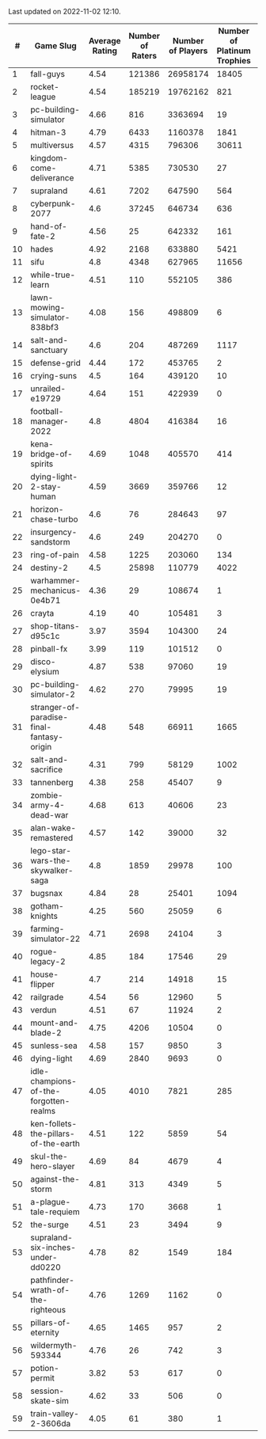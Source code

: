 Last updated on 2022-11-02 12:10.


|#|Game Slug|Average Rating|Number of Raters|Number of Players|Number of Platinum Trophies|Max Rarity (%)|
|---|---|---|---|---|---|---|
|1|fall-guys|4.54|121386|26958174|18405|3|
|2|rocket-league|4.54|185219|19762162|821|75|
|3|pc-building-simulator|4.66|816|3363694|19|48|
|4|hitman-3|4.79|6433|1160378|1841|48|
|5|multiversus|4.57|4315|796306|30611|79|
|6|kingdom-come-deliverance|4.71|5385|730530|27|30|
|7|supraland|4.61|7202|647590|564|99|
|8|cyberpunk-2077|4.6|37245|646734|636|61|
|9|hand-of-fate-2|4.56|25|642332|161|72|
|10|hades|4.92|2168|633880|5421|89|
|11|sifu|4.8|4348|627965|11656|96|
|12|while-true-learn|4.51|110|552105|386|93|
|13|lawn-mowing-simulator-838bf3|4.08|156|498809|6|89|
|14|salt-and-sanctuary|4.6|204|487269|1117|83|
|15|defense-grid|4.44|172|453765|2|80|
|16|crying-suns|4.5|164|439120|10|65|
|17|unrailed-e19729|4.64|151|422939|0|0.7|
|18|football-manager-2022|4.8|4804|416384|16|48|
|19|kena-bridge-of-spirits|4.69|1048|405570|414|94|
|20|dying-light-2-stay-human|4.59|3669|359766|12|0.5|
|21|horizon-chase-turbo|4.6|76|284643|97|83|
|22|insurgency-sandstorm|4.6|249|204270|0|7|
|23|ring-of-pain|4.58|1225|203060|134|97|
|24|destiny-2|4.5|25898|110779|4022|96|
|25|warhammer-mechanicus-0e4b71|4.36|29|108674|1|21|
|26|crayta|4.19|40|105481|3|23|
|27|shop-titans-d95c1c|3.97|3594|104300|24|98|
|28|pinball-fx|3.99|119|101512|0|85|
|29|disco-elysium|4.87|538|97060|19|28|
|30|pc-building-simulator-2|4.62|270|79995|19|75|
|31|stranger-of-paradise-final-fantasy-origin|4.48|548|66911|1665|98|
|32|salt-and-sacrifice|4.31|799|58129|1002|91|
|33|tannenberg|4.38|258|45407|9|83|
|34|zombie-army-4-dead-war|4.68|613|40606|23|66|
|35|alan-wake-remastered|4.57|142|39000|32|6|
|36|lego-star-wars-the-skywalker-saga|4.8|1859|29978|100|98|
|37|bugsnax|4.84|28|25401|1094|97|
|38|gotham-knights|4.25|560|25059|6|34|
|39|farming-simulator-22|4.71|2698|24104|3|81|
|40|rogue-legacy-2|4.85|184|17546|29|0.1|
|41|house-flipper|4.7|214|14918|15|93|
|42|railgrade|4.54|56|12960|5|98|
|43|verdun|4.51|67|11924|2|70|
|44|mount-and-blade-2|4.75|4206|10504|0|24|
|45|sunless-sea|4.58|157|9850|3|37|
|46|dying-light|4.69|2840|9693|0|96|
|47|idle-champions-of-the-forgotten-realms|4.05|4010|7821|285|28|
|48|ken-follets-the-pillars-of-the-earth|4.51|122|5859|54|53|
|49|skul-the-hero-slayer|4.69|84|4679|4|96|
|50|against-the-storm|4.81|313|4349|5|6|
|51|a-plague-tale-requiem|4.73|170|3668|1|92|
|52|the-surge|4.51|23|3494|9|94|
|53|supraland-six-inches-under-dd0220|4.78|82|1549|184|99|
|54|pathfinder-wrath-of-the-righteous|4.76|1269|1162|0|0.1|
|55|pillars-of-eternity|4.65|1465|957|2|79|
|56|wildermyth-593344|4.76|26|742|3|90|
|57|potion-permit|3.82|53|617|0|98|
|58|session-skate-sim|4.62|33|506|0|19|
|59|train-valley-2-3606da|4.05|61|380|1|88|
